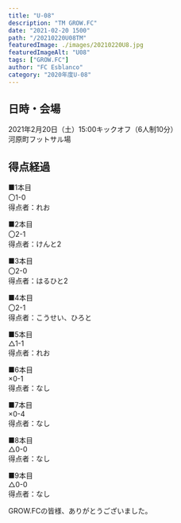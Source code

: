 ```yaml
---
title: "U-08"
description: "TM GROW.FC"
date: "2021-02-20 1500"
path: "/20210220U08TM"
featuredImage: ./images/20210220U8.jpg
featuredImageAlt: "U08"
tags: ["GROW.FC"]
author: "FC Esblanco"
category: "2020年度U-08"
---
```


## 日時・会場

2021年2月20日（土）15:00キックオフ（6人制10分）<br>
河原町フットサル場

## 得点経過

■1本目<br>
〇1-0<br>
得点者：れお

■2本目<br>
〇2-1<br>
得点者：けんと2

■3本目<br>
〇2-0<br>
得点者：はるひと2

■4本目<br>
〇2-1<br>
得点者：こうせい、ひろと

■5本目<br>
△1-1<br>
得点者：れお

■6本目<br>
×0-1<br>
得点者：なし

■7本目<br>
×0-4<br>
得点者：なし

■8本目<br>
△0-0<br>
得点者：なし

■9本目<br>
△0-0<br>
得点者：なし

GROW.FCの皆様、ありがとうございました。
